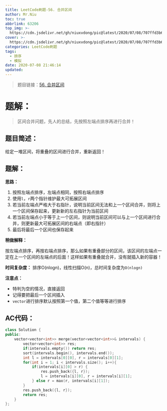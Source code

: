 ```yaml
---
title: LeetCode刷题-56. 合并区间
author: Mr.Niu
toc: true
abbrlink: 63206
top_img: >-
  https://cdn.jsdelivr.net/gh/niuxvdong/pic@latest/2020/07/08/707ffd3b6a20221bd3c49bac34a055ff.png
cover: >-
  https://cdn.jsdelivr.net/gh/niuxvdong/pic@latest/2020/07/08/707ffd3b6a20221bd3c49bac34a055ff.png
categories: LeetCode刷题
tags:
  - 排序
  - 模拟
date: 2020-07-08 21:46:14
updated:
---
```












> 题目链接：[56. 合并区间]( https://leetcode-cn.com/problems/merge-intervals/)



# 题解：



> 区间合并问题，先人的总结，先按照左端点排序再进行合并！



## 题目简述：



给定一堆区间，将重叠的区间进行合并，重新返回！

## 题解：

**思路：**

1. 按照左端点排序，左端点相同，按照右端点排序
2. 使用`l`，`r`两个指针维护最大可拓展区间
3. 若当前左端点严格大于右指针，说明当前区间无法和上一个区间合并，则将上一个区间保存起来，更新新的左右指针为当前区间
4. 若当前左端点小于等于上一个区间，则说明当前区间可以与上一个区间进行合并，则更新最大可拓展区间的右端点（即右指针）
5. 最后将最后一个区间也保存起来



**稍做解释：** 

按左端点排序，再按右端点排序，那么如果有重叠部分的区间，该区间的左端点一定在上一个区间的左端点的后面！这样如果有重叠就合并，没有就插入新的容器！



**时间复杂度：** 排序O(nlogn)，线性扫描O(n)，总时间复杂度为`O(nlogn)`



**注意点：**

- 特判为空的情况，直接返回
- 记得要把最后一个区间插入
- `vector`进行排序默认按照第一个值，第二个值等等进行排序

## AC代码：



```c++
class Solution {
public:
    vector<vector<int>> merge(vector<vector<int>>& intervals) {
        vector<vector<int>> res;
        if(intervals.empty()) return res;
        sort(intervals.begin(), intervals.end());
        int l = intervals[0][0], r = intervals[0][1];
        for(int i = 1; i < intervals.size(); i++){
            if(intervals[i][0] > r) {
                res.push_back({l, r});
                l = intervals[i][0], r = intervals[i][1];
            } else r = max(r, intervals[i][1]);
        }
        res.push_back({l, r});
        return res;
    }
};
```



